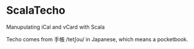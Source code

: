 # ScalaTecho
Manupulating iCal and vCard with Scala

Techo comes from 手帳 /tetʃou/ in Japanese, which means a pocketbook.
